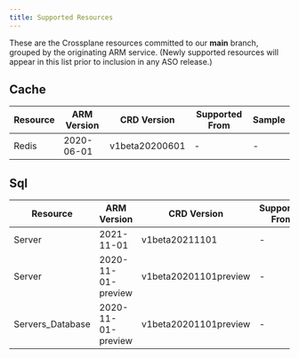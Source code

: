 ```yaml
---
title: Supported Resources
---
```

These are the Crossplane resources committed to our **main** branch, grouped by the originating ARM service.
(Newly supported resources will appear in this list prior to inclusion in any ASO release.)


## Cache

| Resource | ARM Version | CRD Version    | Supported From | Sample |
|----------|-------------|----------------|----------------|--------|
| Redis    | 2020-06-01  | v1beta20200601 | -              | -      |

## Sql

| Resource         | ARM Version        | CRD Version           | Supported From | Sample |
|------------------|--------------------|-----------------------|----------------|--------|
| Server           | 2021-11-01         | v1beta20211101        | -              | -      |
| Server           | 2020-11-01-preview | v1beta20201101preview | -              | -      |
| Servers_Database | 2020-11-01-preview | v1beta20201101preview | -              | -      |

